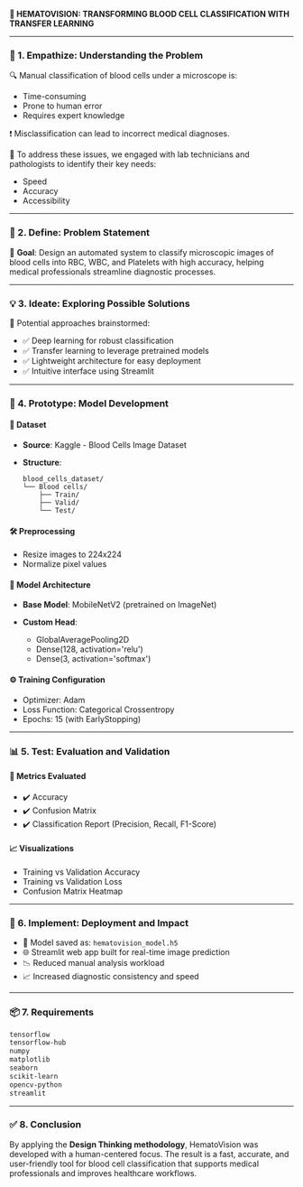 **🚀 HEMATOVISION: TRANSFORMING BLOOD CELL CLASSIFICATION WITH TRANSFER LEARNING**

---

### 🧠 1. Empathize: Understanding the Problem

🔍 Manual classification of blood cells under a microscope is:

* Time-consuming
* Prone to human error
* Requires expert knowledge

❗ Misclassification can lead to incorrect medical diagnoses.

👥 To address these issues, we engaged with lab technicians and pathologists to identify their key needs:

* Speed
* Accuracy
* Accessibility

---

### 🎯 2. Define: Problem Statement

📌 **Goal**: Design an automated system to classify microscopic images of blood cells into RBC, WBC, and Platelets with high accuracy, helping medical professionals streamline diagnostic processes.

---

### 💡 3. Ideate: Exploring Possible Solutions

🧪 Potential approaches brainstormed:

* ✅ Deep learning for robust classification
* ✅ Transfer learning to leverage pretrained models
* ✅ Lightweight architecture for easy deployment
* ✅ Intuitive interface using Streamlit

---

### 🧪 4. Prototype: Model Development

#### 📁 Dataset

* **Source**: Kaggle - Blood Cells Image Dataset
* **Structure**:

  ```
  blood_cells_dataset/
  └── Blood cells/
      ├── Train/
      ├── Valid/
      └── Test/
  ```

#### 🛠️ Preprocessing

* Resize images to 224x224
* Normalize pixel values

#### 🧠 Model Architecture

* **Base Model**: MobileNetV2 (pretrained on ImageNet)
* **Custom Head**:

  * GlobalAveragePooling2D
  * Dense(128, activation='relu')
  * Dense(3, activation='softmax')

#### ⚙️ Training Configuration

* Optimizer: Adam
* Loss Function: Categorical Crossentropy
* Epochs: 15 (with EarlyStopping)

---

### 📊 5. Test: Evaluation and Validation

#### 🧪 Metrics Evaluated

* ✔️ Accuracy
* ✔️ Confusion Matrix
* ✔️ Classification Report (Precision, Recall, F1-Score)

#### 📈 Visualizations

* Training vs Validation Accuracy
* Training vs Validation Loss
* Confusion Matrix Heatmap

---

### 🚀 6. Implement: Deployment and Impact

* 💾 Model saved as: `hematovision_model.h5`
* 🌐 Streamlit web app built for real-time image prediction
* 📉 Reduced manual analysis workload
* 📈 Increased diagnostic consistency and speed

---

### 📦 7. Requirements

```bash
tensorflow
tensorflow-hub
numpy
matplotlib
seaborn
scikit-learn
opencv-python
streamlit
```

---

### ✅ 8. Conclusion

By applying the **Design Thinking methodology**, HematoVision was developed with a human-centered focus. The result is a fast, accurate, and user-friendly tool for blood cell classification that supports medical professionals and improves healthcare workflows.
